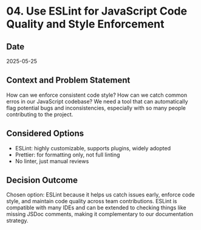 # 04. Use ESLint for JavaScript Code Quality and Style Enforcement

## Date

2025-05-25

## Context and Problem Statement

How can we enforce consistent code style?
How can we catch common erros in our JavaScript codebase?
We need a tool that can automatically flag potential bugs and inconsistencies, especially with so many people contributing to the project.

## Considered Options

- ESLint: highly customizable, supports plugins, widely adopted
- Prettier: for formatting only, not full linting
- No linter, just manual reviews

## Decision Outcome

Chosen option: ESLint because it helps us catch issues early, enforce code style, and maintain code quality across team contributions. ESLint is compatible with many IDEs and can be extended to checking things like missing JSDoc comments, making it complementary to our documentation strategy.